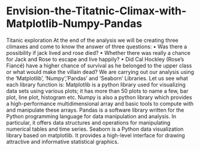 # Envision-the-Titatnic-Climax-with-Matplotlib-Numpy-Pandas
Titanic exploration
At the end of the analysis we will be creating three climaxes and come to know the answer of three questions:
•	Was there a possibility if jack lived and rose died?
•	Whether there was really a chance for Jack and Rose to escape and live happily?
•	Did Cal Hockley (Rose’s Fiancé) have a higher chance of survival as he belonged to the upper class or what would make the villain dead?
We are carrying out our analysis using the ‘Matplotlib’, ‘Numpy’,’Pandas’ and ‘Seaborn’ Libraries.
Let us see what each library function is:
Matplotlib is a python library used for visualizing data sets using various plots; it has more than 50 plots to name a few, bar plot, line plot, histogram etc.
Numpy is also a python library which provides a high-performance multidimensional array and basic tools to compute with and manipulate these arrays.
Pandas is a software library written for the Python programming language for data manipulation and analysis. In particular, it offers data structures and operations for manipulating numerical tables and time series. 
Seaborn is a Python data visualization library based on matplotlib. It provides a high-level interface for drawing attractive and informative statistical graphics.

